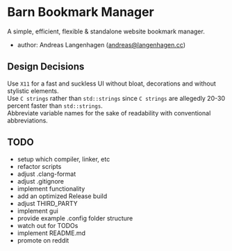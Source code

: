 # Barn Bookmark Manager
A simple, efficient, flexible & standalone website bookmark manager.

- author: Andreas Langenhagen (andreas@langenhagen.cc)

## Design Decisions
Use `X11` for a fast and suckless UI without bloat, decorations and without stylistic elements.  
Use `C strings` rather than `std::strings` since `C strings` are allegedly 20-30 percent faster than
`std::strings`.  
Abbreviate variable names for the sake of readability with conventional abbreviations.  


## TODO
- setup which compiler, linker, etc
- refactor scripts
- adjust .clang-format
- adjust .gitignore
- implement functionality
- add an optimized Release build
- adjust THIRD_PARTY
- implement gui
- provide example .config folder structure
- watch out for TODOs
- implement README.md
- promote on reddit
